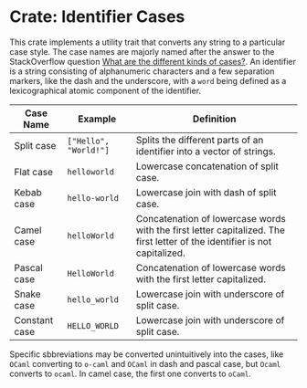 # Crate: Identifier Cases

This crate implements a utility trait that converts any string to a particular case style. The case names are majorly named after the answer to the StackOverflow question [What are the different kinds of cases?](https://stackoverflow.com/questions/17326185/what-are-the-different-kinds-of-cases). An identifier is a string consisting of alphanumeric characters and a few separation markers, like the dash and the underscore, with a `word` being defined as a lexicographical atomic component of the identifier.

| Case Name | Example | Definition
|-|-|-|
| Split case | `["Hello", "World!"]` | Splits the different parts of an identifier into a vector of strings.
| Flat case | `helloworld` | Lowercase concatenation of split case.
| Kebab case | `hello-world` | Lowercase join with dash of split case.
| Camel case | `helloWorld` | Concatenation of lowercase words with the first letter capitalized. The first letter of the identifier is not capitalized.
| Pascal case | `HelloWorld` | Concatenation of lowercase words with the first letter capitalized.
| Snake case | `hello_world` | Lowercase join with underscore of split case.
| Constant case | `HELLO_WORLD` | Lowercase join with underscore of split case.

Specific sbbreviations may be converted unintuitively into the cases, like `OCaml` converting to `o-caml` and `OCaml` in dash and pascal case, but `Ocaml` converts to `ocaml`. In camel case, the first one converts to `oCaml`.
